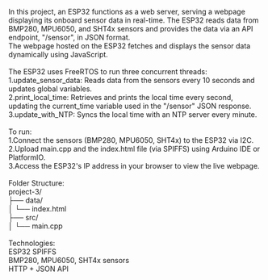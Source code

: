 In this project, an ESP32 functions as a web server, serving a webpage displaying its onboard sensor data in real-time.
The ESP32 reads data from BMP280, MPU6050, and SHT4x sensors and provides the data via an API endpoint, "/sensor", in JSON format.
<br/>
The webpage hosted on the ESP32 fetches and displays the sensor data dynamically using JavaScript.
<br/><br/>
The ESP32 uses FreeRTOS to run three concurrent threads:
<br/>
1.update_sensor_data: Reads data from the sensors every 10 seconds and updates global variables.
<br/>
2.print_local_time: Retrieves and prints the local time every second, updating the current_time variable used in the "/sensor" JSON response.
<br/>
3.update_with_NTP: Syncs the local time with an NTP server every minute.
<br/><br/>
To run:
<br/>
1.Connect the sensors (BMP280, MPU6050, SHT4x) to the ESP32 via I2C.
<br/>
2.Upload main.cpp and the index.html file (via SPIFFS) using Arduino IDE or PlatformIO.
<br/>
3.Access the ESP32's IP address in your browser to view the live webpage.
<br/><br/>
Folder Structure:
<br/>
project-3/
<br/>
├── data/
<br/>
│   └── index.html
<br/>
├── src/
<br/>
│   └── main.cpp
<br/><br/>
Technologies:
<br/>
ESP32 SPIFFS
<br/>
BMP280, MPU6050, SHT4x sensors
<br/>
HTTP + JSON API

